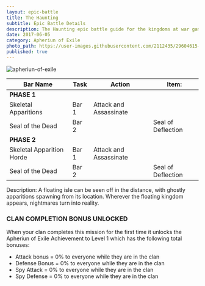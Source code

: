 ```yaml
---
layout: epic-battle
title: The Haunting
subtitle: Epic Battle Details
description: The Haunting epic battle guide for the kingdoms at war game
date: 2017-06-05
category: Apheriun of Exile
photo_path: https://user-images.githubusercontent.com/2112435/29604615-47297f5e-87a5-11e7-9066-47a83e507fd5.png
published: true
---
```

![apheriun-of-exile](https://user-images.githubusercontent.com/2112435/29604615-47297f5e-87a5-11e7-9066-47a83e507fd5.png)

| Bar Name | Task | Action | Item: |
| --- | --- | --- | --- |
| __PHASE 1__ | | | |
| Skeletal Apparitions | Bar 1 | Attack and Assassinate | |
| Seal of the Dead | Bar 2 | | Seal of Deflection |
| __PHASE 2__ | | | |
| Skeletal Apparition Horde | Bar 1 | Attack and Assassinate | |
| Seal of the Dead | Bar 2 | | Seal of Deflection |


Description: A floating isle can be seen off in the distance, with ghostly apparitions spawning from its location. Wherever the floating kingdom appears, nightmares turn into reality.

### CLAN COMPLETION BONUS UNLOCKED
When your clan completes this mission for the first time it unlocks the Apheriun of Exile Achievement to Level 1 which has the following total bonuses:
* Attack bonus = 0% to everyone while they are in the clan
* Defense Bonus = 0% to everyone while they are in the clan
* Spy Attack = 0% to everyone while they are in the clan
* Spy Defense = 0% to everyone while they are in the clan
 

